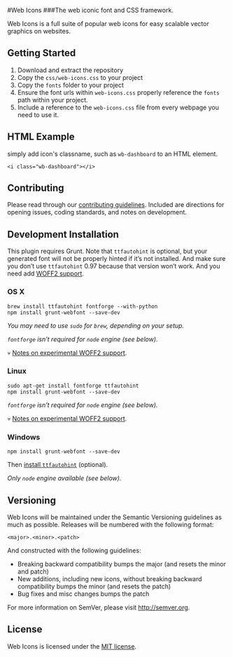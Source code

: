 #Web Icons
###The web iconic font and CSS framework.

Web Icons is a full suite of popular web icons for easy scalable vector graphics on websites.

## Getting Started

 1. Download and extract the repository
 2. Copy the `css/web-icons.css` to your project
 3. Copy the `fonts` folder to your project
 4. Ensure the font urls within `web-icons.css` properly reference the `fonts` path within your project.
 5. Include a reference to the `web-icons.css` file from every webpage you need to use it.

## HTML Example

simply add icon's classname, such as `wb-dashboard` to an HTML element.

    <i class="wb-dashboard"></i>


## Contributing

Please read through our [contributing guidelines](https://github.com/amazingSurge/web-icons/blob/master/CONTRIBUTING.md).
Included are directions for opening issues, coding standards, and notes on development.

## Development Installation

This plugin requires Grunt. Note that `ttfautohint` is optional, but your generated font will not be properly hinted if it’s not installed. And make sure you don’t use `ttfautohint` 0.97 because that version won’t work. And you need add [WOFF2 support](https://github.com/sapegin/grunt-webfont/wiki/WOFF2-support).

### OS X

```
brew install ttfautohint fontforge --with-python
npm install grunt-webfont --save-dev
```

*You may need to use `sudo` for `brew`, depending on your setup.*

*`fontforge` isn’t required for `node` engine (see below).*

:skull: [Notes on experimental WOFF2 support](https://github.com/sapegin/grunt-webfont/wiki/WOFF2-support).

### Linux

```
sudo apt-get install fontforge ttfautohint
npm install grunt-webfont --save-dev
```

*`fontforge` isn’t required for `node` engine (see below).*

:skull: [Notes on experimental WOFF2 support](https://github.com/sapegin/grunt-webfont/wiki/WOFF2-support).

### Windows

```
npm install grunt-webfont --save-dev
```

Then [install `ttfautohint`](http://www.freetype.org/ttfautohint/#download) (optional).

*Only `node` engine available (see below).*

## Versioning

Web Icons will be maintained under the Semantic Versioning guidelines as much as possible. Releases will be numbered
with the following format:

`<major>.<minor>.<patch>`

And constructed with the following guidelines:

* Breaking backward compatibility bumps the major (and resets the minor and patch)
* New additions, including new icons, without breaking backward compatibility bumps the minor (and resets the patch)
* Bug fixes and misc changes bumps the patch

For more information on SemVer, please visit http://semver.org.

## License

Web Icons is licensed under the [MIT license](http://opensource.org/licenses/MIT).

